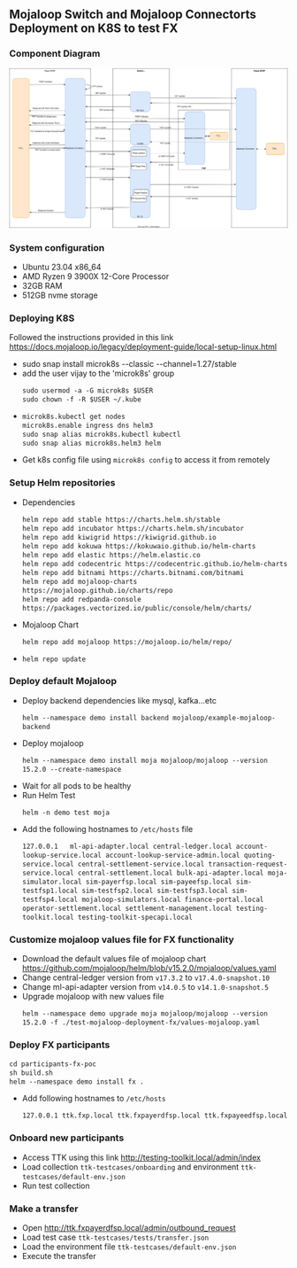 ## Mojaloop Switch and Mojaloop Connectorts Deployment on K8S to test FX

### Component Diagram

![Component Diagram](assets/test-scenario-fx-on-k8s.drawio.svg)

### System configuration
* Ubuntu 23.04 x86_64
* AMD Ryzen 9 3900X 12-Core Processor
* 32GB RAM
* 512GB nvme storage


### Deploying K8S

Followed the instructions provided in this link
https://docs.mojaloop.io/legacy/deployment-guide/local-setup-linux.html

- sudo snap install microk8s --classic --channel=1.27/stable
- add the user vijay to the 'microk8s' group
  ```
  sudo usermod -a -G microk8s $USER
  sudo chown -f -R $USER ~/.kube
  ```
-
  ```
  microk8s.kubectl get nodes
  microk8s.enable ingress dns helm3
  sudo snap alias microk8s.kubectl kubectl
  sudo snap alias microk8s.helm3 helm
  ```
- Get k8s config file using `microk8s config` to access it from remotely


### Setup Helm repositories

- Dependencies
    ```
    helm repo add stable https://charts.helm.sh/stable
    helm repo add incubator https://charts.helm.sh/incubator
    helm repo add kiwigrid https://kiwigrid.github.io
    helm repo add kokuwa https://kokuwaio.github.io/helm-charts
    helm repo add elastic https://helm.elastic.co
    helm repo add codecentric https://codecentric.github.io/helm-charts
    helm repo add bitnami https://charts.bitnami.com/bitnami
    helm repo add mojaloop-charts https://mojaloop.github.io/charts/repo
    helm repo add redpanda-console https://packages.vectorized.io/public/console/helm/charts/
    ```
- Mojaloop Chart
    ```
    helm repo add mojaloop https://mojaloop.io/helm/repo/
    ```
- `helm repo update`


### Deploy default Mojaloop

- Deploy backend dependencies like mysql, kafka...etc
  ```
  helm --namespace demo install backend mojaloop/example-mojaloop-backend
  ```
- Deploy mojaloop
  ```
  helm --namespace demo install moja mojaloop/mojaloop --version 15.2.0 --create-namespace
  ```
- Wait for all pods to be healthy
- Run Helm Test
  ```
  helm -n demo test moja
  ```
- Add the following hostnames to `/etc/hosts` file
  ```
  127.0.0.1   ml-api-adapter.local central-ledger.local account-lookup-service.local account-lookup-service-admin.local quoting-service.local central-settlement-service.local transaction-request-service.local central-settlement.local bulk-api-adapter.local moja-simulator.local sim-payerfsp.local sim-payeefsp.local sim-testfsp1.local sim-testfsp2.local sim-testfsp3.local sim-testfsp4.local mojaloop-simulators.local finance-portal.local operator-settlement.local settlement-management.local testing-toolkit.local testing-toolkit-specapi.local
  ```

### Customize mojaloop values file for FX functionality

- Download the default values file of mojaloop chart https://github.com/mojaloop/helm/blob/v15.2.0/mojaloop/values.yaml
- Change central-ledger version from `v17.3.2` to `v17.4.0-snapshot.10`
- Change ml-api-adapter version from `v14.0.5` to `v14.1.0-snapshot.5`
- Upgrade mojaloop with new values file
  ```
  helm --namespace demo upgrade moja mojaloop/mojaloop --version 15.2.0 -f ./test-mojaloop-deployment-fx/values-mojaloop.yaml
  ```

### Deploy FX participants

  ```
  cd participants-fx-poc
  sh build.sh
  helm --namespace demo install fx .
  ```
- Add following hostnames to `/etc/hosts`
  ```
  127.0.0.1 ttk.fxp.local ttk.fxpayerdfsp.local ttk.fxpayeedfsp.local
  ```

### Onboard new participants
- Access TTK using this link http://testing-toolkit.local/admin/index
- Load collection `ttk-testcases/onboarding` and environment `ttk-testcases/default-env.json`
- Run test collection

### Make a transfer
- Open http://ttk.fxpayerdfsp.local/admin/outbound_request
- Load test case `ttk-testcases/tests/transfer.json`
- Load the environment file `ttk-testcases/default-env.json`
- Execute the transfer